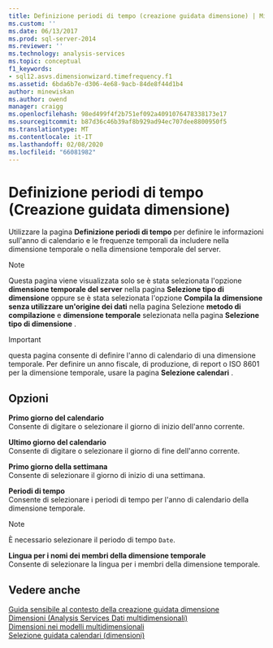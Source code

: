 ```yaml
---
title: Definizione periodi di tempo (creazione guidata dimensione) | Microsoft Docs
ms.custom: ''
ms.date: 06/13/2017
ms.prod: sql-server-2014
ms.reviewer: ''
ms.technology: analysis-services
ms.topic: conceptual
f1_keywords:
- sql12.asvs.dimensionwizard.timefrequency.f1
ms.assetid: 6bda6b7e-d306-4e68-9acb-84de8f44d1b4
author: minewiskan
ms.author: owend
manager: craigg
ms.openlocfilehash: 98ed499f4f2b751ef092a4091076478338173e17
ms.sourcegitcommit: b87d36c46b39af8b929ad94ec707dee8800950f5
ms.translationtype: MT
ms.contentlocale: it-IT
ms.lasthandoff: 02/08/2020
ms.locfileid: "66081982"
---
```

# <a name="define-time-periods-dimension-wizard"></a>Definizione periodi di tempo (Creazione guidata dimensione)
  Utilizzare la pagina **Definizione periodi di tempo** per definire le informazioni sull'anno di calendario e le frequenze temporali da includere nella dimensione temporale o nella dimensione temporale del server.  
  
> [!NOTE]  
>  Questa pagina viene visualizzata solo se è stata selezionata l'opzione **dimensione temporale del server** nella pagina **Selezione tipo di dimensione** oppure se è stata selezionata l'opzione **Compila la dimensione senza utilizzare un'origine dei dati** nella pagina Selezione **metodo di compilazione** e **dimensione temporale** selezionata nella pagina **Selezione tipo di dimensione** .  
  
> [!IMPORTANT]  
>  questa pagina consente di definire l'anno di calendario di una dimensione temporale. Per definire un anno fiscale, di produzione, di report o ISO 8601 per la dimensione temporale, usare la pagina **Selezione calendari** .  
  
## <a name="options"></a>Opzioni  
 **Primo giorno del calendario**  
 Consente di digitare o selezionare il giorno di inizio dell'anno corrente.  
  
 **Ultimo giorno del calendario**  
 Consente di digitare o selezionare il giorno di fine dell'anno corrente.  
  
 **Primo giorno della settimana**  
 Consente di selezionare il giorno di inizio di una settimana.  
  
 **Periodi di tempo**  
 Consente di selezionare i periodi di tempo per l'anno di calendario della dimensione temporale.  
  
> [!NOTE]  
>  È necessario selezionare il periodo di tempo `Date`.  
  
 **Lingua per i nomi dei membri della dimensione temporale**  
 Consente di selezionare la lingua per i membri della dimensione temporale.  
  
## <a name="see-also"></a>Vedere anche  
 [Guida sensibile al contesto della creazione guidata dimensione](dimension-wizard-f1-help.md)   
 [Dimensioni &#40;Analysis Services Dati multidimensionali&#41;](multidimensional-models-olap-logical-dimension-objects/dimensions-analysis-services-multidimensional-data.md)   
 [Dimensioni nei modelli multidimensionali](multidimensional-models/dimensions-in-multidimensional-models.md)   
 [Selezione guidata calendari &#40;dimensioni&#41;](select-calendars-dimension-wizard.md)  
  
  
